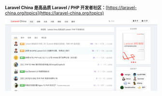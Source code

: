 **Laravel China 是高品质 Laravel / PHP 开发者社区：**[https://laravel-china.org/topics](https://laravel-china.org/topics)

![](/assets/import-社区-2018年03月12日14:39:35.png)

